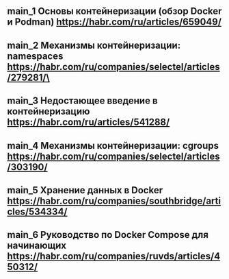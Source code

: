 ## main_1 Основы контейнеризации (обзор Docker и Podman) https://habr.com/ru/articles/659049/

## main_2 Механизмы контейнеризации: namespaces https://habr.com/ru/companies/selectel/articles/279281/\

## main_3 Недостающее введение в контейнеризацию https://habr.com/ru/articles/541288/

## main_4 Механизмы контейнеризации: cgroups https://habr.com/ru/companies/selectel/articles/303190/

## main_5 Хранение данных в Docker https://habr.com/ru/companies/southbridge/articles/534334/

## main_6 Руководство по Docker Compose для начинающих https://habr.com/ru/companies/ruvds/articles/450312/